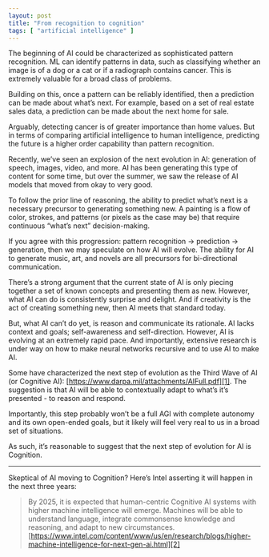 ```yaml
---
layout: post
title: "From recognition to cognition"
tags: [ "artificial intelligence" ]
---
```


The beginning of AI could be characterized as sophisticated pattern recognition. ML can identify patterns in data, such
as classifying whether an image is of a dog or a cat or if a radiograph contains cancer. This is extremely valuable for
a broad class of problems.

Building on this, once a pattern can be reliably identified, then a prediction can be made about what’s next. For
example, based on a set of real estate sales data, a prediction can be made about the next home for sale.

Arguably, detecting cancer is of greater importance than home values. But in terms of comparing artificial intelligence
to human intelligence, predicting the future is a higher order capability than pattern recognition.

Recently, we’ve seen an explosion of the next evolution in AI: generation of speech, images, video, and more. AI has
been generating this type of content for some time, but over the summer, we saw the release of AI models that moved from
okay to very good.

To follow the prior line of reasoning, the ability to predict what’s next is a necessary precursor to generating
something new. A painting is a flow of color, strokes, and patterns (or pixels as the case may be) that require
continuous “what’s next” decision-making.

If you agree with this progression: pattern recognition -\> prediction -\> generation, then we may speculate on how AI
will evolve. The ability for AI to generate music, art, and novels are all precursors for bi-directional communication.

There’s a strong argument that the current state of AI is only piecing together a set of known concepts and presenting
them as new. However, what AI can do is consistently surprise and delight. And if creativity is the act of creating
something new, then AI meets that standard today.

But, what AI can’t do yet, is reason and communicate its rationale. AI lacks context and goals; self-awareness and
self-direction. However, AI is evolving at an extremely rapid pace. And importantly, extensive research is under way on
how to make neural networks recursive and to use AI to make AI.

Some have characterized the next step of evolution as the Third Wave of AI (or Cognitive
AI): [https://www.darpa.mil/attachments/AIFull.pdf][1]. The suggestion is that AI will be able to contextually adapt to
what’s it’s presented - to reason and respond.

Importantly, this step probably won’t be a full AGI with complete autonomy and its own open-ended goals, but it likely
will feel very real to us in a broad set of situations.

As such, it’s reasonable to suggest that the next step of evolution for AI is Cognition.

---- 

Skeptical of AI moving to Cognition? Here’s Intel asserting it will happen in the next three years:
> By 2025, it is expected that human-centric Cognitive AI systems with higher machine intelligence will emerge. Machines
> will be able to understand language, integrate commonsense knowledge and reasoning, and adapt to new circumstances.
[https://www.intel.com/content/www/us/en/research/blogs/higher-machine-intelligence-for-next-gen-ai.html][2]

[1]:    https://www.darpa.mil/attachments/AIFull.pdf

[2]:    https://www.intel.com/content/www/us/en/research/blogs/higher-machine-intelligence-for-next-gen-ai.html
